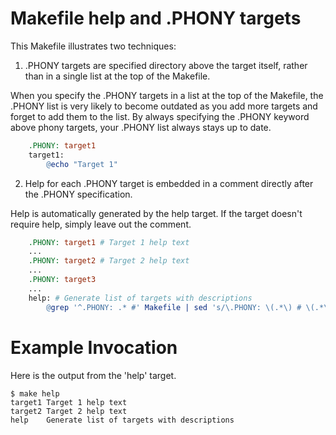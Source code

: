 # Makefile help and .PHONY targets

This Makefile illustrates two techniques:

1. .PHONY targets are specified directory above the target itself, rather than in a single list at the top of the Makefile.

When you specify the .PHONY targets in a list at the top of the Makefile, the .PHONY list is very likely to become outdated as you add more targets and forget to add them to the list. By always specifying the .PHONY keyword above phony targets, your .PHONY list always stays up to date.

```Makefile
    .PHONY: target1
    target1:
        @echo "Target 1"
```

2. Help for each .PHONY target is embedded in a comment directly after the .PHONY specification.

Help is automatically generated by the help target. If the target doesn't require help, simply leave out the comment.

```Makefile
    .PHONY: target1 # Target 1 help text
    ...
    .PHONY: target2 # Target 2 help text
    ...
    .PHONY: target3
    ...
    help: # Generate list of targets with descriptions
        @grep '^.PHONY: .* #' Makefile | sed 's/\.PHONY: \(.*\) # \(.*\)/\1 \2/'
```
# Example Invocation

Here is the output from the 'help' target.

    $ make help
    target1	Target 1 help text
    target2	Target 2 help text
    help	Generate list of targets with descriptions
